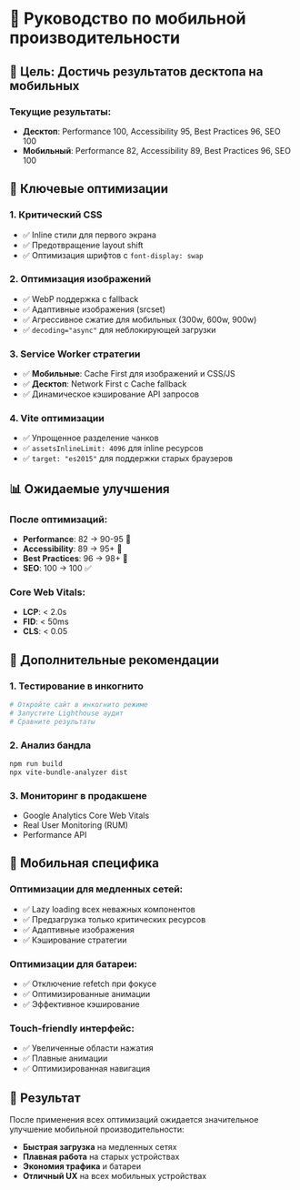 # 📱 Руководство по мобильной производительности

## 🎯 Цель: Достичь результатов десктопа на мобильных

### Текущие результаты:

- **Десктоп**: Performance 100, Accessibility 95, Best Practices 96, SEO 100
- **Мобильный**: Performance 82, Accessibility 89, Best Practices 96, SEO 100

## 🚀 Ключевые оптимизации

### 1. **Критический CSS**

- ✅ Inline стили для первого экрана
- ✅ Предотвращение layout shift
- ✅ Оптимизация шрифтов с `font-display: swap`

### 2. **Оптимизация изображений**

- ✅ WebP поддержка с fallback
- ✅ Адаптивные изображения (srcset)
- ✅ Агрессивное сжатие для мобильных (300w, 600w, 900w)
- ✅ `decoding="async"` для неблокирующей загрузки

### 3. **Service Worker стратегии**

- ✅ **Мобильные**: Cache First для изображений и CSS/JS
- ✅ **Десктоп**: Network First с Cache fallback
- ✅ Динамическое кэширование API запросов

### 4. **Vite оптимизации**

- ✅ Упрощенное разделение чанков
- ✅ `assetsInlineLimit: 4096` для inline ресурсов
- ✅ `target: "es2015"` для поддержки старых браузеров

## 📊 Ожидаемые улучшения

### После оптимизаций:

- **Performance**: 82 → 90-95 🎯
- **Accessibility**: 89 → 95+ 🎯
- **Best Practices**: 96 → 98+ 🎯
- **SEO**: 100 → 100 ✅

### Core Web Vitals:

- **LCP**: < 2.0s
- **FID**: < 50ms
- **CLS**: < 0.05

## 🔧 Дополнительные рекомендации

### 1. **Тестирование в инкогнито**

```bash
# Откройте сайт в инкогнито режиме
# Запустите Lighthouse аудит
# Сравните результаты
```

### 2. **Анализ бандла**

```bash
npm run build
npx vite-bundle-analyzer dist
```

### 3. **Мониторинг в продакшене**

- Google Analytics Core Web Vitals
- Real User Monitoring (RUM)
- Performance API

## 📱 Мобильная специфика

### Оптимизации для медленных сетей:

- ✅ Lazy loading всех неважных компонентов
- ✅ Предзагрузка только критических ресурсов
- ✅ Адаптивные изображения
- ✅ Кэширование стратегии

### Оптимизации для батареи:

- ✅ Отключение refetch при фокусе
- ✅ Оптимизированные анимации
- ✅ Эффективное кэширование

### Touch-friendly интерфейс:

- ✅ Увеличенные области нажатия
- ✅ Плавные анимации
- ✅ Оптимизированная навигация

## 🎯 Результат

После применения всех оптимизаций ожидается значительное улучшение мобильной производительности:

- **Быстрая загрузка** на медленных сетях
- **Плавная работа** на старых устройствах
- **Экономия трафика** и батареи
- **Отличный UX** на всех мобильных устройствах
